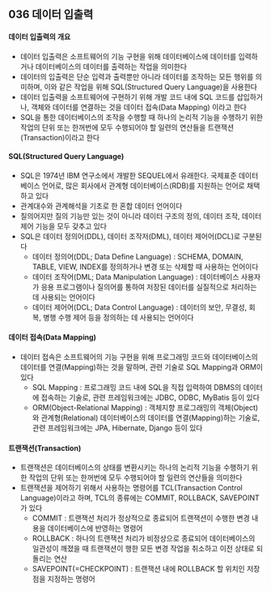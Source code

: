 ## 036 데이터 입출력

#### 데이터 입출력의 개요

- 데이터 입출력은 소프트웨어의 기능 구현을 위해 데이터베이스에 데이터를 입력하거나 데이터베이스의 데이터를 출력하는 작업을 의미한다
- 데이터의 입출력은 단순 입력과 출력뿐만 아니라 데이터를 조작하는 모든 행위를 의미하며, 이와 같은 작업을 위해 SQL(Structured Query Language)을 사용한다
- 데이터 입출력을 소프트웨어에 구현하기 위해 개발 코드 내에 SQL 코드를 삽입하거나, 객체와 데이터를 연결하는 것을 데이터 접속(Data Mapping) 이라고 한다
- SQL을 통한 데이터베이스의 조작을 수행할 때 하나의 논리적 기능을 수행하기 위한 작업의 단위 또는 한꺼번에 모두 수행되어야 할 일련의 연산들을 트랜잭션(Transaction)이라고 한다



#### SQL(Structured Query Language)

- SQL은 1974년 IBM 연구소에서 개발한 SEQUEL에서 유래한다. 국제표준 데이터베이스 언어로, 많은 회사에서 관계형 데이터베이스(RDB)를 지원하는 언어로 채택하고 있다
- 관계대수와 관계해석을 기초로 한 혼합 데이터 언어이다
- 질의어지만 질의 기능만 있는 것이 아니라 데이터 구조의 정의, 데이터 조작, 데이터 제어 기능을 모두 갖추고 있다
- SQL은 데이터 정의어(DDL), 데이터 조작저(DML), 데이터 제어어(DCL)로 구분된다
  - 데이터 정의어(DDL; Data Define Language) : SCHEMA, DOMAIN, TABLE, VIEW, INDEX를 정의하거나 변경 또는 삭제할 때 사용하는 언어이다
  - 데이터 조작어(DML; Data Manipulation Language) : 데이터베이스 사용자가 응용 프로그램이나 질의어를 통하여 저장된 데이터를 실질적으로 처리하는 데 사용되는 언어이다
  - 데이터 제어어(DCL; Data Control Language) : 데이터의 보안, 무결성, 회복, 병행 수행 제어 등을 정의하는 데 사용되는 언어이다



#### 데이터 접속(Data Mapping)

- 데이터 접속은 소프트웨어의 기능 구현을 위해 프로그래밍 코드와 데이터베이스의 데이터를 연결(Mapping)하는 것을 말하며, 관련 기술로 SQL Mapping과 ORM이 있다
  - SQL Mapping : 프로그래밍 코드 내에 SQL을 직접 입력하여 DBMS의 데이터에 접속하는 기술로, 관련 프레임워크에는 JDBC, ODBC, MyBatis 등이 있다
  - ORM(Object-Relational Mapping) : 객체지향 프로그래밍의 객체(Object)와 관계형(Relational) 데이터베이스의 데이터를 연결(Mapping)하는 기술로, 관련 프레임워크에는 JPA, Hibernate, Django 등이 있다



#### 트랜잭션(Transaction)

- 트랜잭션은 데이터베이스의 상태를 변환시키는 하나의 논리적 기능을 수행하기 위한 작업의 단위 또는 한꺼번에 모두 수행되어야 할 일련의 연산들을 의미한다
- 트랜잭션을 제어하기 위해서 사용하는 명령어를 TCL(Transaction Control Language)이라고 하며, TCL의 종류에는 COMMIT, ROLLBACK, SAVEPOINT가 있다
  - COMMIT : 트랜잭션 처리가 정상적으로 종료되어 트랜잭션이 수행한 변경 내용을 데이터베이스에 반영하는 명령어
  - ROLLBACK : 하나의 트랜잭션 처리가 비정상으로 종료되어 데이터베이스의 일관성이 깨졌을 때 트랜잭션이 행한 모든 변경 작업을 취소하고 이전 상태로 되돌리는 연산
  - SAVEPOINT(=CHECKPOINT) : 트랜잭션 내에 ROLLBACK 할 위치인 저장점을 지정하는 명령어